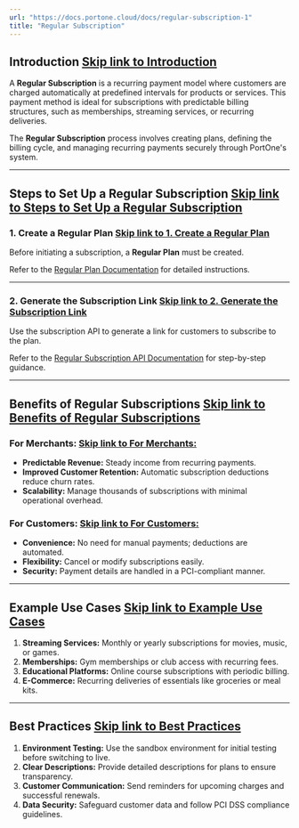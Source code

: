 ```yaml
---
url: "https://docs.portone.cloud/docs/regular-subscription-1"
title: "Regular Subscription"
---
```


## Introduction   [Skip link to Introduction](https://docs.portone.cloud/docs/regular-subscription-1\#introduction)

A **Regular Subscription** is a recurring payment model where customers are charged automatically at predefined intervals for products or services. This payment method is ideal for subscriptions with predictable billing structures, such as memberships, streaming services, or recurring deliveries.

The **Regular Subscription** process involves creating plans, defining the billing cycle, and managing recurring payments securely through PortOne's system.

* * *

## Steps to Set Up a Regular Subscription   [Skip link to Steps to Set Up a Regular Subscription](https://docs.portone.cloud/docs/regular-subscription-1\#steps-to-set-up-a-regular-subscription)

### 1\. Create a Regular Plan   [Skip link to 1. Create a Regular Plan](https://docs.portone.cloud/docs/regular-subscription-1\#1-create-a-regular-plan)

Before initiating a subscription, a **Regular Plan** must be created.

Refer to the [Regular Plan Documentation](https://docs.portone.cloud/docs/regular-plan) for detailed instructions.

* * *

### 2\. Generate the Subscription Link   [Skip link to 2. Generate the Subscription Link](https://docs.portone.cloud/docs/regular-subscription-1\#2-generate-the-subscription-link)

Use the subscription API to generate a link for customers to subscribe to the plan.

Refer to the [Regular Subscription API Documentation](https://docs.portone.cloud/docs/regular-subscription) for step-by-step guidance.

* * *

## Benefits of Regular Subscriptions   [Skip link to Benefits of Regular Subscriptions](https://docs.portone.cloud/docs/regular-subscription-1\#benefits-of-regular-subscriptions)

### For Merchants:   [Skip link to For Merchants:](https://docs.portone.cloud/docs/regular-subscription-1\#for-merchants)

- **Predictable Revenue:** Steady income from recurring payments.
- **Improved Customer Retention:** Automatic subscription deductions reduce churn rates.
- **Scalability:** Manage thousands of subscriptions with minimal operational overhead.

### For Customers:   [Skip link to For Customers:](https://docs.portone.cloud/docs/regular-subscription-1\#for-customers)

- **Convenience:** No need for manual payments; deductions are automated.
- **Flexibility:** Cancel or modify subscriptions easily.
- **Security:** Payment details are handled in a PCI-compliant manner.

* * *

## Example Use Cases   [Skip link to Example Use Cases](https://docs.portone.cloud/docs/regular-subscription-1\#example-use-cases)

1. **Streaming Services:** Monthly or yearly subscriptions for movies, music, or games.
2. **Memberships:** Gym memberships or club access with recurring fees.
3. **Educational Platforms:** Online course subscriptions with periodic billing.
4. **E-Commerce:** Recurring deliveries of essentials like groceries or meal kits.

* * *

## Best Practices   [Skip link to Best Practices](https://docs.portone.cloud/docs/regular-subscription-1\#best-practices)

1. **Environment Testing:** Use the sandbox environment for initial testing before switching to live.
2. **Clear Descriptions:** Provide detailed descriptions for plans to ensure transparency.
3. **Customer Communication:** Send reminders for upcoming charges and successful renewals.
4. **Data Security:** Safeguard customer data and follow PCI DSS compliance guidelines.
